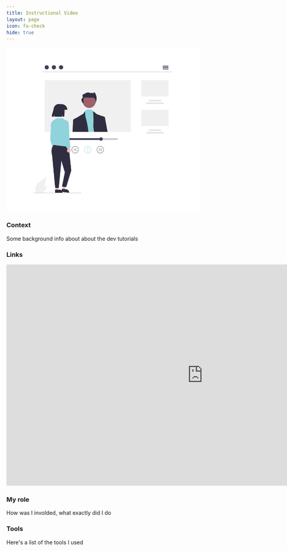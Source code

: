 ```yaml
---
title: Instructional Video
layout: page
icon: fa-check
hide: true
---
```


![Instructional Video Illustration](assets/images/undraw_Youtube_tutorial_re_69qc.png)

### Context
Some background info about about the dev tutorials

### Links

<iframe width="1024" height="576" src="https://www.youtube.com/embed/WJ0oarMlVW4" title="YouTube video player" frameborder="0" allow="accelerometer; autoplay; clipboard-write; encrypted-media; gyroscope; picture-in-picture" allowfullscreen></iframe>

### My role

How was I involded, what exactly did I do

### Tools

Here's a list of the tools I used
